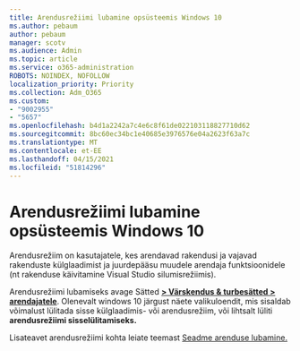 ```yaml
---
title: Arendusrežiimi lubamine opsüsteemis Windows 10
ms.author: pebaum
author: pebaum
manager: scotv
ms.audience: Admin
ms.topic: article
ms.service: o365-administration
ROBOTS: NOINDEX, NOFOLLOW
localization_priority: Priority
ms.collection: Adm_O365
ms.custom:
- "9002955"
- "5657"
ms.openlocfilehash: b4d1a2242a7c4e6c8f61de022103118827710d62
ms.sourcegitcommit: 8bc60ec34bc1e40685e3976576e04a2623f63a7c
ms.translationtype: MT
ms.contentlocale: et-EE
ms.lasthandoff: 04/15/2021
ms.locfileid: "51814296"
---
```

# <a name="enable-developer-mode-in-windows-10"></a>Arendusrežiimi lubamine opsüsteemis Windows 10

Arendusrežiim on kasutajatele, kes arendavad rakendusi ja vajavad rakenduste külglaadimist ja juurdepääsu muudele arendaja funktsioonidele (nt rakenduse käivitamine Visual Studio silumisrežiimis).

Arendusrežiimi lubamiseks avage Sätted **[> Värskendus & turbesätted > arendajatele](ms-settings:developers?activationSource=GetHelp)**. Olenevalt windows 10 järgust näete valikuloendit, mis sisaldab võimalust lülitada sisse külglaadimis- või arendusrežiim, või lihtsalt lüliti **arendusrežiimi sisselülitamiseks.**

Lisateavet arendusrežiimi kohta leiate teemast [Seadme arenduse lubamine.](https://docs.microsoft.com/windows/uwp/get-started/enable-your-device-for-development)
